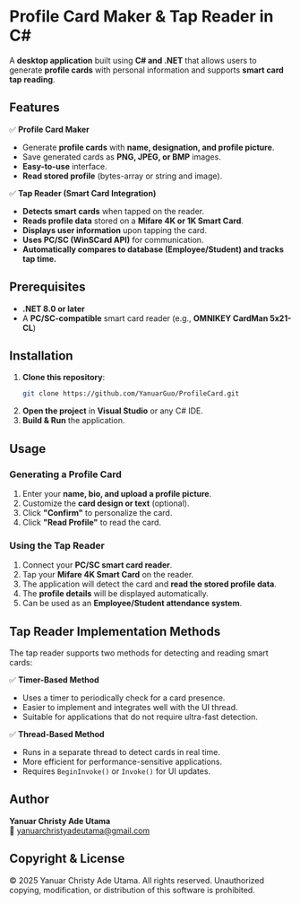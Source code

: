 # Profile Card Maker & Tap Reader in C#

A **desktop application** built using **C# and .NET** that allows users to generate **profile cards** with personal information and supports **smart card tap reading**.

## Features

✅ **Profile Card Maker**  
- Generate **profile cards** with **name, designation, and profile picture**.  
- Save generated cards as **PNG, JPEG, or BMP** images.  
- **Easy-to-use** interface.
- **Read stored profile** (bytes-array or string and image).

✅ **Tap Reader (Smart Card Integration)**  
- **Detects smart cards** when tapped on the reader.  
- **Reads profile data** stored on a **Mifare 4K or 1K Smart Card**.  
- **Displays user information** upon tapping the card.  
- **Uses PC/SC (WinSCard API)** for communication.
- **Automatically compares to database (Employee/Student) and tracks tap time.**

## Prerequisites
- **.NET 8.0 or later**  
- A **PC/SC-compatible** smart card reader (e.g., **OMNIKEY CardMan 5x21-CL**)  

## Installation
1. **Clone this repository**:  
   ```sh
   git clone https://github.com/YanuarGuo/ProfileCard.git
   ```
2. **Open the project** in **Visual Studio** or any C# IDE.  
3. **Build & Run** the application.  

## Usage

### Generating a Profile Card
1. Enter your **name, bio, and upload a profile picture**.  
2. Customize the **card design or text** (optional).  
3. Click **"Confirm"** to personalize the card.  
4. Click **"Read Profile"** to read the card.  

### Using the Tap Reader
1. Connect your **PC/SC smart card reader**.  
2. Tap your **Mifare 4K Smart Card** on the reader.  
3. The application will detect the card and **read the stored profile data**.  
4. The **profile details** will be displayed automatically.  
5. Can be used as an **Employee/Student attendance system**.

## Tap Reader Implementation Methods

The tap reader supports two methods for detecting and reading smart cards:

✅ **Timer-Based Method**  
- Uses a timer to periodically check for a card presence.  
- Easier to implement and integrates well with the UI thread.  
- Suitable for applications that do not require ultra-fast detection.  

✅ **Thread-Based Method**  
- Runs in a separate thread to detect cards in real time.  
- More efficient for performance-sensitive applications.  
- Requires `BeginInvoke()` or `Invoke()` for UI updates.  

## Author
**Yanuar Christy Ade Utama**  
📧 yanuarchristyadeutama@gmail.com

## Copyright & License
© 2025 Yanuar Christy Ade Utama. All rights reserved. Unauthorized copying, modification, or distribution of this software is prohibited.

